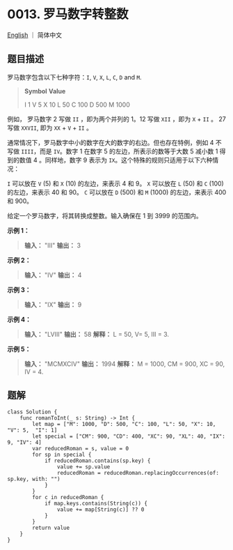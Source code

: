 # 0013.  罗马数字转整数

[English](./README.md) ｜ 简体中文



## 题目描述

罗马数字包含以下七种字符：`I`, `V`, `X`, `L`, `C`, `D` and `M`.

>**Symbol**         **Value**
>
>I                      1
>V                     5
>X                     10
>L                     50
>C                    100
>D                    500
>M                   1000

例如， 罗马数字 2 写做 `II` ，即为两个并列的 1。12 写做 `XII` ，即为 `X` + `II` 。 27 写做  `XXVII`, 即为 `XX` + `V` + `II` 。

通常情况下，罗马数字中小的数字在大的数字的右边。但也存在特例，例如 4 不写做 `IIII`，而是 `IV`。数字 1 在数字 5 的左边，所表示的数等于大数 5 减小数 1 得到的数值 4 。同样地，数字 9 表示为 `IX`。这个特殊的规则只适用于以下六种情况：

`I` 可以放在 `V` (5) 和 `X` (10) 的左边，来表示 4 和 9。
`X` 可以放在 `L` (50) 和 `C` (100) 的左边，来表示 40 和 90。 
`C` 可以放在 `D` (500) 和 `M` (1000) 的左边，来表示 400 和 900。

给定一个罗马数字，将其转换成整数。输入确保在 1 到 3999 的范围内。

**示例 1：**

>**输入：** "III"
>**输出：** 3

**示例 2：**

>**输入：** "IV"
>**输出：** 4

**示例 3：**

>**输入：** "IX"
>**输出：** 9

**示例 4：**

>**输入：** "LVIII"
>**输出：** 58
>**解释：** L = 50, V= 5, III = 3.

**示例 5：**

>**输入：** "MCMXCIV"
>**输出：** 1994
>**解释：** M = 1000, CM = 900, XC = 90, IV = 4.



## 题解

```
class Solution {
    func romanToInt(_ s: String) -> Int {
        let map = ["M": 1000, "D": 500, "C": 100, "L": 50, "X": 10, "V": 5,  "I": 1]
        let special = ["CM": 900, "CD": 400, "XC": 90, "XL": 40, "IX": 9, "IV": 4]
        var reducedRoman = s, value = 0
        for sp in special {
            if reducedRoman.contains(sp.key) {
                value += sp.value
                reducedRoman = reducedRoman.replacingOccurrences(of: sp.key, with: "")
            }
        }
        for c in reducedRoman {
            if map.keys.contains(String(c)) {
                value += map[String(c)] ?? 0
            }
        }
        return value
    }
}
```

